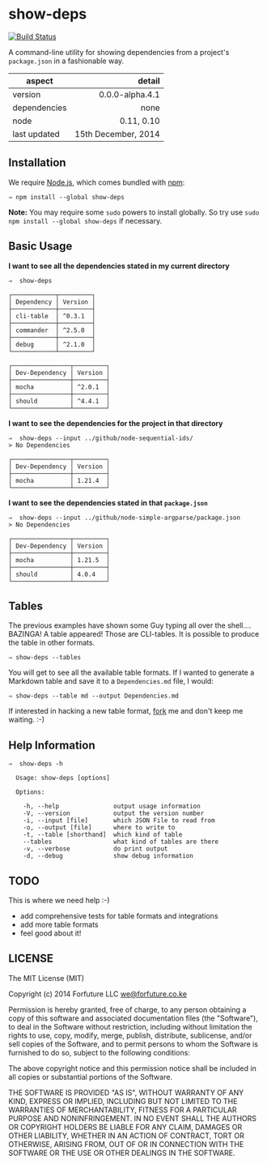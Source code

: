 
# show-deps

[![Build Status](https://travis-ci.org/forfuture-dev/node-show-deps.svg?branch=master)](https://travis-ci.org/forfuture-dev/node-show-deps)

A command-line utility for showing dependencies from a project's
`package.json` in a fashionable way.

|aspect|detail|
|-------|-----:|
|version|0.0.0-alpha.4.1|
|dependencies|none|
|node|0.11, 0.10|
|last updated|15th December, 2014|


## Installation

We require [Node.js][nodejs], which comes bundled with [npm][npmjs]:

```shell
⇒ npm install --global show-deps
```

__Note:__ You may require some `sudo` powers to install globally. So try
use `sudo npm install --global show-deps` if necessary.


## Basic Usage

__I want to see all the dependencies stated in my current directory__

```shell
⇒  show-deps 

┌────────────┬─────────┐
│ Dependency │ Version │
├────────────┼─────────┤
│ cli-table  │ ^0.3.1  │
├────────────┼─────────┤
│ commander  │ ^2.5.0  │
├────────────┼─────────┤
│ debug      │ ^2.1.0  │
└────────────┴─────────┘

┌────────────────┬─────────┐
│ Dev-Dependency │ Version │
├────────────────┼─────────┤
│ mocha          │ ^2.0.1  │
├────────────────┼─────────┤
│ should         │ ^4.4.1  │
└────────────────┴─────────┘

```

__I want to see the dependencies for the project in that directory__

```shell
⇒  show-deps --input ../github/node-sequential-ids/
> No Dependencies

┌────────────────┬─────────┐
│ Dev-Dependency │ Version │
├────────────────┼─────────┤
│ mocha          │ 1.21.4  │
└────────────────┴─────────┘

```

__I want to see the dependencies stated in that `package.json`__

```shell
⇒  show-deps --input ../github/node-simple-argparse/package.json
> No Dependencies

┌────────────────┬─────────┐
│ Dev-Dependency │ Version │
├────────────────┼─────────┤
│ mocha          │ 1.21.5  │
├────────────────┼─────────┤
│ should         │ 4.0.4   │
└────────────────┴─────────┘

```


## Tables

The previous examples have shown some Guy typing all over the shell....
BAZINGA! A table appeared! Those are CLI-tables. It is possible to produce
the table in other formats.

```shell
⇒ show-deps --tables
```

You will get to see all the available table formats. If I wanted to generate
a Markdown table and save it to a `Dependencies.md` file, I would:

```shell
⇒ show-deps --table md --output Dependencies.md
```

If interested in hacking a new table format, [fork][fork] me and don't keep
me waiting. :-)


## Help Information

```shell
⇒  show-deps -h

  Usage: show-deps [options]

  Options:

    -h, --help               output usage information
    -V, --version            output the version number
    -i, --input [file]       which JSON File to read from
    -o, --output [file]      where to write to
    -t, --table [shorthand]  which kind of table
    --tables                 what kind of tables are there
    -v, --verbose            do print output
    -d, --debug              show debug information
```


## TODO

This is where we need help :-)

* add comprehensive tests for table formats and integrations
* add more table formats
* feel good about it!


## LICENSE

The MIT License (MIT)

Copyright (c) 2014 Forfuture LLC <we@forfuture.co.ke>

Permission is hereby granted, free of charge, to any person obtaining a
copy of this software and associated documentation files (the "Software"),
to deal in the Software without restriction, including without limitation the
rights to use, copy, modify, merge, publish, distribute, sublicense, and/or
sell copies of the Software, and to permit persons to whom the Software
is furnished to do so, subject to the following conditions:

The above copyright notice and this permission notice shall be included in
all copies or substantial portions of the Software.

THE SOFTWARE IS PROVIDED "AS IS", WITHOUT WARRANTY OF ANY KIND,
EXPRESS OR IMPLIED, INCLUDING BUT NOT LIMITED TO THE WARRANTIES
OF MERCHANTABILITY, FITNESS FOR A PARTICULAR PURPOSE AND
NONINFRINGEMENT. IN NO EVENT SHALL THE AUTHORS OR COPYRIGHT
HOLDERS BE LIABLE FOR ANY CLAIM, DAMAGES OR OTHER LIABILITY,
WHETHER IN AN ACTION OF CONTRACT, TORT OR OTHERWISE, ARISING
FROM, OUT OF OR IN CONNECTION WITH THE SOFTWARE OR THE USE OR
OTHER DEALINGS IN THE SOFTWARE.


[fork]:https://github.com/forfuture-dev/node-show-deps/fork "Fork Me!"
[nodejs]:https://nodejs.org
[npmjs]:https://npmjs.org
